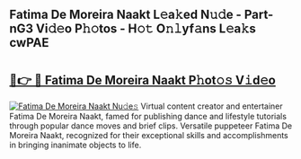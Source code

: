 ## Fatima De Moreira Naakt L𝚎a𝚔ed N𝚞𝚍e - Part-nG3 Vi𝚍𝚎o P𝚑𝚘tos - H𝚘𝚝 O𝚗𝚕yf𝚊ns L𝚎a𝚔s cwPAE

# <h2><a href="http://kf1165b.oniu.top/?m=Fatima+De+Moreira+Naakt">🔗👉 🔴 Fatima De Moreira Naakt P𝚑ot𝚘𝚜 V𝚒d𝚎o</a></h2>

[![Fatima De Moreira Naakt Nu𝚍e𝚜](https://i.imgur.com/0qMVB7G.gif)](http://kf1165b.oniu.top/?m=Fatima+De+Moreira+Naakt)
Virtual content creator and entertainer Fatima De Moreira Naakt, famed for publishing dance and lifestyle tutorials through popular dance moves and brief clips. Versatile puppeteer Fatima De Moreira Naakt, recognized for their exceptional skills and accomplishments in bringing inanimate objects to life.  
